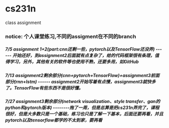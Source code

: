 # cs231n
class assignment


### notice: 个人课堂练习,不同的assigment在不同的branch

##### 7/5 assignment 1+2(part:cnn还剩一些，pytorch以及TensorFlow还没弄)  ------ 开始还好，到assignment2后面就有点复杂了，给的代码框架很有条理，值得学习，另外，其他有关的软件等也使用不熟，还要多用，如GitHub
##### 7/13 assignment2剩余部分(cnn+pytorch+TensorFlow)+assignment3前面部分(rnn+lstm)  ------ assignment2开始写着有点慢，assignment3就快多了。TensorFlow有些东西不是很好懂。
##### 7/27 assignment3剩余部分(network visualization、style transfer、gan的python和pytorch版本) --------拖了一周，但是总算是把cs231n弄完了，课程很好，但是大多数只是一个基础，练习也只是了解一下基本，后面还要再看，并且pytorch以及tensorflow都学的不太到家，要再看
